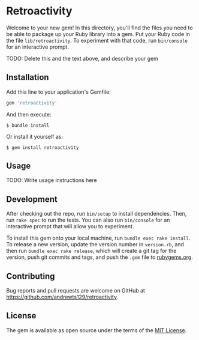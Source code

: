 # Retroactivity

Welcome to your new gem! In this directory, you'll find the files you need to be able to package up your Ruby library into a gem. Put your Ruby code in the file `lib/retroactivity`. To experiment with that code, run `bin/console` for an interactive prompt.

TODO: Delete this and the text above, and describe your gem

## Installation

Add this line to your application's Gemfile:

```ruby
gem 'retroactivity'
```

And then execute:

    $ bundle install

Or install it yourself as:

    $ gem install retroactivity

## Usage

TODO: Write usage instructions here

## Development

After checking out the repo, run `bin/setup` to install dependencies. Then, run `rake spec` to run the tests. You can also run `bin/console` for an interactive prompt that will allow you to experiment.

To install this gem onto your local machine, run `bundle exec rake install`. To release a new version, update the version number in `version.rb`, and then run `bundle exec rake release`, which will create a git tag for the version, push git commits and tags, and push the `.gem` file to [rubygems.org](https://rubygems.org).

## Contributing

Bug reports and pull requests are welcome on GitHub at https://github.com/andrewts129/retroactivity.


## License

The gem is available as open source under the terms of the [MIT License](https://opensource.org/licenses/MIT).
